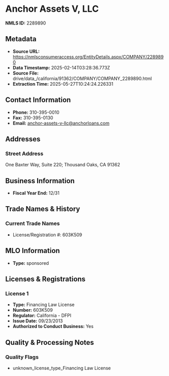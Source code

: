 # Anchor Assets V, LLC

**NMLS ID:** 2289890

## Metadata
- **Source URL:** https://nmlsconsumeraccess.org/EntityDetails.aspx/COMPANY/2289890
- **Data Timestamp:** 2025-02-14T03:28:36.773Z
- **Source File:** drive/data_/california/91362/COMPANY/COMPANY_2289890.html
- **Extraction Time:** 2025-05-27T10:24:24.226331

## Contact Information
- **Phone:** 310-395-0010
- **Fax:** 310-395-0130
- **Email:** anchor-assets-v-llc@anchorloans.com

## Addresses
### Street Address
One Baxter Way, Suite 220; Thousand Oaks, CA 91362

## Business Information
- **Fiscal Year End:** 12/31

## Trade Names & History
### Current Trade Names
- License/Registration #: 603K509

## MLO Information
- **Type:** sponsored

## Licenses & Registrations

### License 1
- **Type:** Financing Law License
- **Number:** 603K509
- **Regulator:** California - DFPI
- **Issue Date:** 09/23/2013
- **Authorized to Conduct Business:** Yes

## Quality & Processing Notes
### Quality Flags
- unknown_license_type_Financing Law License
